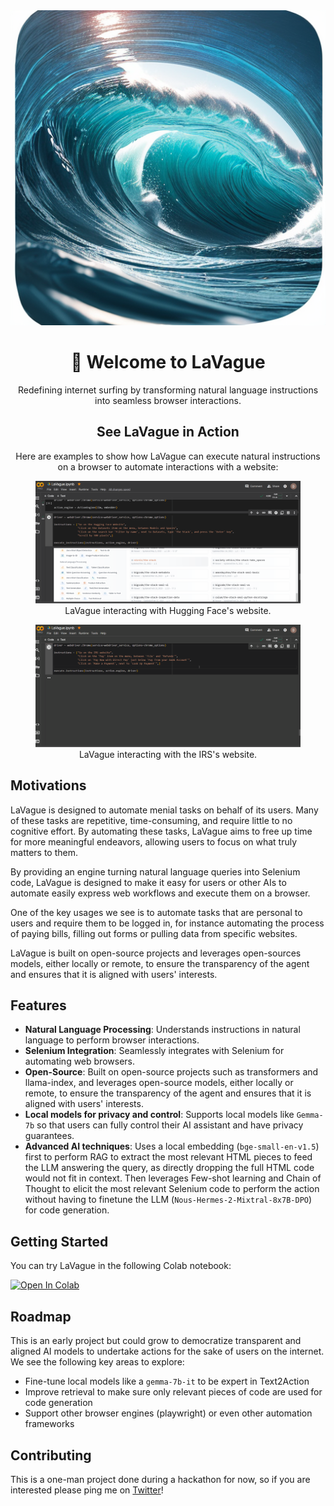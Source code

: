 <div align="center">
  <img src="static/logo.png" alt="LaVague Logo">
  <h1>🌊 Welcome to LaVague</h1>
  <p>Redefining internet surfing by transforming natural language instructions into seamless browser interactions.</p>
</div>
<div align="center">
  <h2>See LaVague in Action</h2>
  <p>Here are examples to show how LaVague can execute natural instructions on a browser to automate interactions with a website:</p>
  <figure>
    <img src="static/lavague_hf-speedup.gif" alt="LaVague Interaction Example" style="margin-right: 20px;">
    <figcaption>LaVague interacting with Hugging Face's website.</figcaption>
  </figure>
  <figure>
    <img src="static/lavague_irs.gif" alt="LaVague Workflow Example">
    <figcaption>LaVague interacting with the IRS's website.</figcaption>
  </figure>
</div>

## Motivations

LaVague is designed to automate menial tasks on behalf of its users. Many of these tasks are repetitive, time-consuming, and require little to no cognitive effort. By automating these tasks, LaVague aims to free up time for more meaningful endeavors, allowing users to focus on what truly matters to them.

By providing an engine turning natural language queries into Selenium code, LaVague is designed to make it easy for users or other AIs to automate easily express web workflows and execute them on a browser.

One of the key usages we see is to automate tasks that are personal to users and require them to be logged in, for instance automating the process of paying bills, filling out forms or pulling data from specific websites. 

LaVague is built on open-source projects and leverages open-sources models, either locally or remote, to ensure the transparency of the agent and ensures that it is aligned with users' interests.

## Features

- **Natural Language Processing**: Understands instructions in natural language to perform browser interactions.
- **Selenium Integration**: Seamlessly integrates with Selenium for automating web browsers.
- **Open-Source**: Built on open-source projects such as transformers and llama-index, and leverages open-source models, either locally or remote, to ensure the transparency of the agent and ensures that it is aligned with users' interests.
- **Local models for privacy and control**: Supports local models like ``Gemma-7b`` so that users can fully control their AI assistant and have privacy guarantees.
- **Advanced AI techniques**: Uses a local embedding (``bge-small-en-v1.5``) first to perform RAG to extract the most relevant HTML pieces to feed the LLM answering the query, as directly dropping the full HTML code would not fit in context. Then leverages Few-shot learning and Chain of Thought to elicit the most relevant Selenium code to perform the action without having to finetune the LLM (``Nous-Hermes-2-Mixtral-8x7B-DPO``) for code generation.

## Getting Started

You can try LaVague in the following Colab notebook:

[![Open In Colab](https://colab.research.google.com/assets/colab-badge.svg)](https://colab.research.google.com/github/dhuynh95/LaVague/blob/main/LaVague.ipynb)

## Roadmap

This is an early project but could grow to democratize transparent and aligned AI models to undertake actions for the sake of users on the internet.
We see the following key areas to explore:
- Fine-tune local models like a ``gemma-7b-it`` to be expert in Text2Action 
- Improve retrieval to make sure only relevant pieces of code are used for code generation
- Support other browser engines (playwright) or even other automation frameworks

## Contributing

This is a one-man project done during a hackathon for now, so if you are interested please ping me on [Twitter](https://twitter.com/dhuynh95)!

